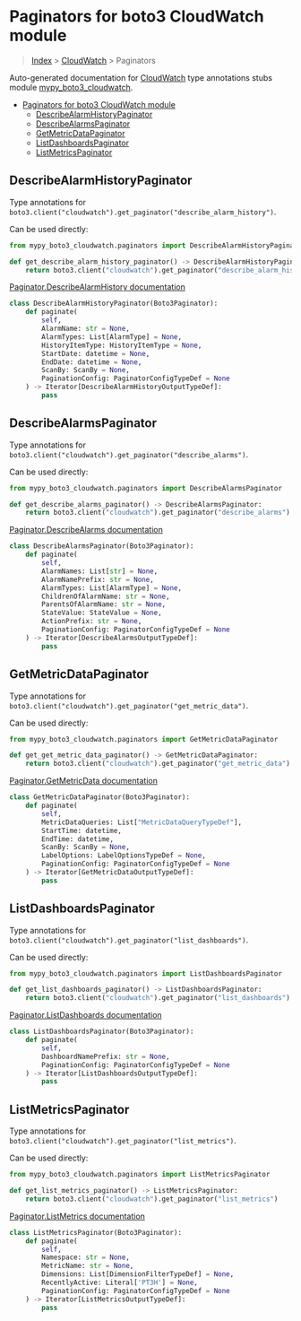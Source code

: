 # Paginators for boto3 CloudWatch module

> [Index](../README.md) > [CloudWatch](./README.md) > Paginators

Auto-generated documentation for [CloudWatch](https://boto3.amazonaws.com/v1/documentation/api/latest/reference/services/cloudwatch.html#CloudWatch)
type annotations stubs module [mypy_boto3_cloudwatch](https://pypi.org/project/mypy-boto3-cloudwatch/).

- [Paginators for boto3 CloudWatch module](#paginators-for-boto3-cloudwatch-module)
  - [DescribeAlarmHistoryPaginator](#describealarmhistorypaginator)
  - [DescribeAlarmsPaginator](#describealarmspaginator)
  - [GetMetricDataPaginator](#getmetricdatapaginator)
  - [ListDashboardsPaginator](#listdashboardspaginator)
  - [ListMetricsPaginator](#listmetricspaginator)

## DescribeAlarmHistoryPaginator

Type annotations for `boto3.client("cloudwatch").get_paginator("describe_alarm_history")`.

Can be used directly:

```python
from mypy_boto3_cloudwatch.paginators import DescribeAlarmHistoryPaginator

def get_describe_alarm_history_paginator() -> DescribeAlarmHistoryPaginator:
    return boto3.client("cloudwatch").get_paginator("describe_alarm_history")
```

[Paginator.DescribeAlarmHistory documentation](https://boto3.amazonaws.com/v1/documentation/api/latest/reference/services/cloudwatch.html#CloudWatch.Paginator.DescribeAlarmHistory)

```python
class DescribeAlarmHistoryPaginator(Boto3Paginator):
    def paginate(
        self,
        AlarmName: str = None,
        AlarmTypes: List[AlarmType] = None,
        HistoryItemType: HistoryItemType = None,
        StartDate: datetime = None,
        EndDate: datetime = None,
        ScanBy: ScanBy = None,
        PaginationConfig: PaginatorConfigTypeDef = None
    ) -> Iterator[DescribeAlarmHistoryOutputTypeDef]:
        pass
```
## DescribeAlarmsPaginator

Type annotations for `boto3.client("cloudwatch").get_paginator("describe_alarms")`.

Can be used directly:

```python
from mypy_boto3_cloudwatch.paginators import DescribeAlarmsPaginator

def get_describe_alarms_paginator() -> DescribeAlarmsPaginator:
    return boto3.client("cloudwatch").get_paginator("describe_alarms")
```

[Paginator.DescribeAlarms documentation](https://boto3.amazonaws.com/v1/documentation/api/latest/reference/services/cloudwatch.html#CloudWatch.Paginator.DescribeAlarms)

```python
class DescribeAlarmsPaginator(Boto3Paginator):
    def paginate(
        self,
        AlarmNames: List[str] = None,
        AlarmNamePrefix: str = None,
        AlarmTypes: List[AlarmType] = None,
        ChildrenOfAlarmName: str = None,
        ParentsOfAlarmName: str = None,
        StateValue: StateValue = None,
        ActionPrefix: str = None,
        PaginationConfig: PaginatorConfigTypeDef = None
    ) -> Iterator[DescribeAlarmsOutputTypeDef]:
        pass
```
## GetMetricDataPaginator

Type annotations for `boto3.client("cloudwatch").get_paginator("get_metric_data")`.

Can be used directly:

```python
from mypy_boto3_cloudwatch.paginators import GetMetricDataPaginator

def get_get_metric_data_paginator() -> GetMetricDataPaginator:
    return boto3.client("cloudwatch").get_paginator("get_metric_data")
```

[Paginator.GetMetricData documentation](https://boto3.amazonaws.com/v1/documentation/api/latest/reference/services/cloudwatch.html#CloudWatch.Paginator.GetMetricData)

```python
class GetMetricDataPaginator(Boto3Paginator):
    def paginate(
        self,
        MetricDataQueries: List["MetricDataQueryTypeDef"],
        StartTime: datetime,
        EndTime: datetime,
        ScanBy: ScanBy = None,
        LabelOptions: LabelOptionsTypeDef = None,
        PaginationConfig: PaginatorConfigTypeDef = None
    ) -> Iterator[GetMetricDataOutputTypeDef]:
        pass
```
## ListDashboardsPaginator

Type annotations for `boto3.client("cloudwatch").get_paginator("list_dashboards")`.

Can be used directly:

```python
from mypy_boto3_cloudwatch.paginators import ListDashboardsPaginator

def get_list_dashboards_paginator() -> ListDashboardsPaginator:
    return boto3.client("cloudwatch").get_paginator("list_dashboards")
```

[Paginator.ListDashboards documentation](https://boto3.amazonaws.com/v1/documentation/api/latest/reference/services/cloudwatch.html#CloudWatch.Paginator.ListDashboards)

```python
class ListDashboardsPaginator(Boto3Paginator):
    def paginate(
        self,
        DashboardNamePrefix: str = None,
        PaginationConfig: PaginatorConfigTypeDef = None
    ) -> Iterator[ListDashboardsOutputTypeDef]:
        pass
```
## ListMetricsPaginator

Type annotations for `boto3.client("cloudwatch").get_paginator("list_metrics")`.

Can be used directly:

```python
from mypy_boto3_cloudwatch.paginators import ListMetricsPaginator

def get_list_metrics_paginator() -> ListMetricsPaginator:
    return boto3.client("cloudwatch").get_paginator("list_metrics")
```

[Paginator.ListMetrics documentation](https://boto3.amazonaws.com/v1/documentation/api/latest/reference/services/cloudwatch.html#CloudWatch.Paginator.ListMetrics)

```python
class ListMetricsPaginator(Boto3Paginator):
    def paginate(
        self,
        Namespace: str = None,
        MetricName: str = None,
        Dimensions: List[DimensionFilterTypeDef] = None,
        RecentlyActive: Literal['PT3H'] = None,
        PaginationConfig: PaginatorConfigTypeDef = None
    ) -> Iterator[ListMetricsOutputTypeDef]:
        pass
```